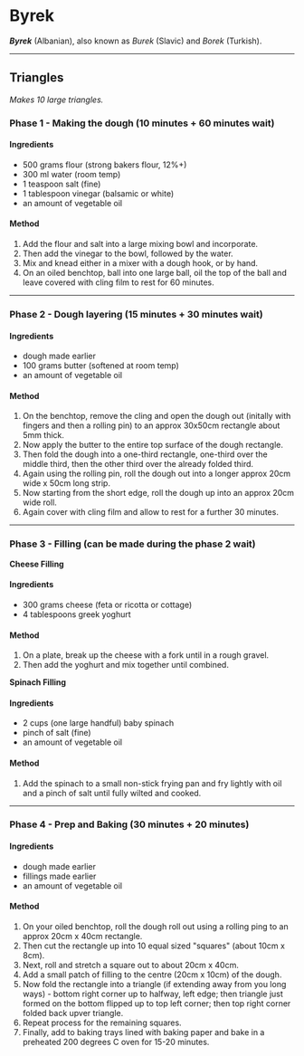 # Byrek

***Byrek*** (Albanian), also known as *Burek* (Slavic) and *Borek* (Turkish).

---

## Triangles

*Makes 10 large triangles.*

### Phase 1 - Making the dough (10 minutes + 60 minutes wait)

#### Ingredients

* 500 grams flour (strong bakers flour, 12%+)
* 300 ml water (room temp)
* 1 teaspoon salt (fine)
* 1 tablespoon vinegar (balsamic or white)
* an amount of vegetable oil

#### Method

1. Add the flour and salt into a large mixing bowl and incorporate.
1. Then add the vinegar to the bowl, followed by the water.
1. Mix and knead either in a mixer with a dough hook, or by hand.
1. On an oiled benchtop, ball into one large ball, oil the top of the ball and leave covered with cling film to rest for 60 minutes.

---

### Phase 2 - Dough layering (15 minutes + 30 minutes wait)

#### Ingredients

* dough made earlier
* 100 grams butter (softened at room temp)
* an amount of vegetable oil

#### Method

1. On the benchtop, remove the cling and open the dough out (initally with fingers and then a rolling pin) to an approx 30x50cm rectangle about 5mm thick.
1. Now apply the butter to the entire top surface of the dough rectangle.
1. Then fold the dough into a one-third rectangle, one-third over the middle third, then the other third over the already folded third.
1. Again using the rolling pin, roll the dough out into a longer approx 20cm wide x 50cm long strip.
1. Now starting from the short edge, roll the dough up into an approx 20cm wide roll.
1. Again cover with cling film and allow to rest for a further 30 minutes.

---

### Phase 3 - Filling (can be made during the phase 2 wait)

**Cheese Filling**

#### Ingredients

* 300 grams cheese (feta or ricotta or cottage)
* 4 tablespoons greek yoghurt

#### Method

1. On a plate, break up the cheese with a fork until in a rough gravel.
1. Then add the yoghurt and mix together until combined.


**Spinach Filling**

#### Ingredients

* 2 cups (one large handful) baby spinach
* pinch of salt (fine)
* an amount of vegetable oil

#### Method

1. Add the spinach to a small non-stick frying pan and fry lightly with oil and a pinch of salt until fully wilted and cooked.

---

### Phase 4 - Prep and Baking (30 minutes + 20 minutes)

#### Ingredients

* dough made earlier
* fillings made earlier
* an amount of vegetable oil

#### Method

1. On your oiled benchtop, roll the dough roll out using a rolling ping to an approx 20cm x 40cm rectangle.
1. Then cut the rectangle up into 10 equal sized "squares" (about 10cm x 8cm).
1. Next, roll and stretch a square out to about 20cm x 40cm.
1. Add a small patch of filling to the centre (20cm x 10cm) of the dough.
1. Now fold the rectangle into a triangle (if extending away from you long ways) - bottom right corner up to halfway, left edge; then triangle just formed on the bottom flipped up to top left corner; then top right corner folded back upver triangle.
1. Repeat process for the remaining squares.
1. Finally, add to baking trays lined with baking paper and bake in a preheated 200 degrees C oven for 15-20 minutes.
